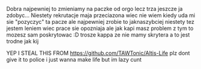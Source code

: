 Dobra najpewniej to zmieniamy na paczke od orgo lecz trza jeszcze ja zdobyc... Niestety rekrutacje maja przeciazona wiec nie wiem kiedy 
uda mi sie "pozyczyc" ta pacze ale najpewniej zrobie to jaknaszybciej niestety tez jestem leniem wiec prace sie opozniaja ale jak kapi 
masz problem z tym to mozesz sam poskrytowac :D trosze kappa ze nie mamy skrytera a to jest trodne jak kij














 YEP I STEAL THIS FROM https://github.com/TAWTonic/Altis-Life plz dont give it to police i just wanna make life but im lazy cunt
